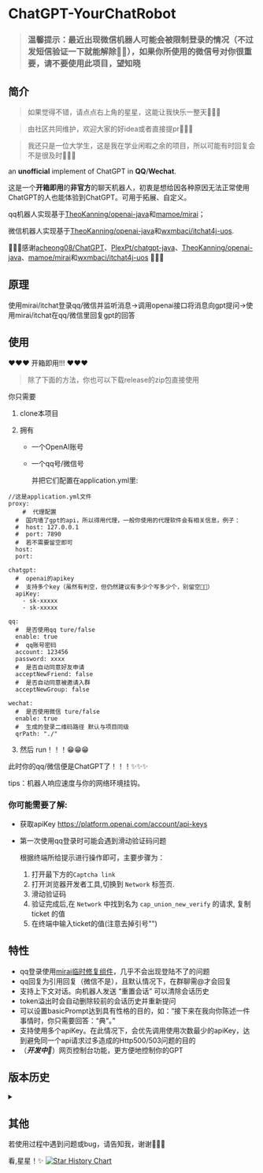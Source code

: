 # ChatGPT-YourChatRobot

> ### 温馨提示：最近出现微信机器人可能会被限制登录的情况（不过发短信验证一下就能解除😶‍🌫️），如果你所使用的微信号对你很重要，请不要使用此项目，望知晓

## 简介

> 如果觉得不错，请点点右上角的星星，这能让我快乐一整天🥰🥰🥰

> 由社区共同维护，欢迎大家的好idea或者直接提pr🫣🫣🫣

> 我还只是一位大学生，这是我在学业闲暇之余的项目，所以可能有时回复会不是很及时🥹🥹🥹

an **unofficial** implement of ChatGPT in **QQ**/**Wechat**.

这是一个**开箱即用**的**非官方**的聊天机器人，初衷是想给因各种原因无法正常使用ChatGPT的人也能体验到ChatGPT。可用于拓展、自定义。

qq机器人实现基于[TheoKanning/openai-java](https://github.com/TheoKanning/openai-java)和[mamoe/mirai](https://github.com/mamoe/mirai.git)；

微信机器人实现基于[TheoKanning/openai-java](https://github.com/TheoKanning/openai-java)和[wxmbaci/itchat4j-uos](https://github.com/wxmbaci/itchat4j-uos).

🌹🌹🌹感谢[acheong08/ChatGPT](https://github.com/acheong08/ChatGPT)、[PlexPt/chatgpt-java](https://github.com/PlexPt/chatgpt-java)、[TheoKanning/openai-java](https://github.com/TheoKanning/openai-java)、[mamoe/mirai](https://github.com/mamoe/mirai.git)和[wxmbaci/itchat4j-uos](https://github.com/wxmbaci/itchat4j-uos) 🌹🌹🌹

## 原理

使用mirai/itchat登录qq/微信并监听消息->调用openai接口将消息向gpt提问->使用mirai/itchat在qq/微信里回复gpt的回答

## 使用

❤❤❤ 开箱即用!!! ❤❤❤

> 除了下面的方法，你也可以下载release的zip包直接使用

你只需要

1.  clone本项目

2.  拥有

    -   一个OpenAI账号

    -   一个qq号/微信号

        并把它们配置在application.yml里:

```
//这是application.yml文件
proxy:
    #  代理配置
  #  国内墙了gpt的api，所以得用代理，一般你使用的代理软件会有相关信息，例子：
  #  host: 127.0.0.1
  #  port: 7890
  #  若不需要留空即可
  host: 
  port: 

chatgpt:
  #  openai的apikey
  #  支持多个key（虽然有判空，但仍然建议有多少个写多少个，别留空👨‍🔧）
  apiKey:
    - sk-xxxxx
    - sk-xxxxx

qq:
  #  是否使用qq ture/false
  enable: true
  #  qq账号密码
  account: 123456
  password: xxxx
  #  是否自动同意好友申请
  acceptNewFriend: false
  #  是否自动同意被邀请入群
  acceptNewGroup: false

wechat:
  #  是否使用微信 ture/false
  enable: true
  #  生成的登录二维码路径 默认与项目同级
  qrPath: "./"
```

3.  然后 run！！！😁😁😁

此时你的qq/微信便是ChatGPT了！！！✨✨✨

tips：机器人响应速度与你的网络环境挂钩。

### 你可能需要了解:

-   获取apiKey
    https://platform.openai.com/account/api-keys

-   第一次使用qq登录时可能会遇到滑动验证码问题

    根据终端所给提示进行操作即可，主要步骤为：

    1.  打开最下方的`Captcha link`
    2.  打开浏览器开发者工具,切换到 `Network` 标签页.
    3.  滑动验证码
    4.  验证完成后,在 `Network` 中找到名为 `cap_union_new_verify` 的请求, 复制 ticket 的值
    5.  在终端中输入ticket的值(注意去掉引号"")

## 特性
- qq登录使用[mirai临时修复组件](https://github.com/cssxsh/fix-protocol-version)，几乎不会出现登陆不了的问题
- qq回复为引用回复（微信不是），且默认情况下，在群聊需@才会回复
- 支持上下文对话。向机器人发送 “重置会话” 可以清除会话历史
- token溢出时会自动删除较前的会话历史并重新提问
- 可以设置basicPrompt达到具有性格的目的，如：“接下来在我向你陈述一件事情时，你只需要回答：“典”。”
- 支持使用多个apiKey。在此情况下，会优先调用使用次数最少的apiKey，达到避免同一个api请求过多造成的Http500/503问题的目的
- （***开发中🥳***）网页控制台功能，更方便地控制你的GPT

## 版本历史
<details>

<summary></summary>

### v3.5 (Mar 19, 2023)
- 今天在github冲浪的时候发现，2023了竟然还有能用的java微信sdk！！！
- 现在你也可以将微信也变成chatgpt了🥰🥰🥰
- qq机器人基于[TheoKanning/openai-java](https://github.com/TheoKanning/openai-java)和[mamoe/mirai](https://github.com/mamoe/mirai.git)
- 微信机器人基于[TheoKanning/openai-java](https://github.com/TheoKanning/openai-java)和[wxmbaci/itchat4j-uos](https://github.com/wxmbaci/itchat4j-uos)

### v3.0 (Mar 4, 2023)

- 基于[TheoKanning/openai-java](https://github.com/TheoKanning/openai-java)和[mamoe/mirai](https://github.com/mamoe/mirai.git)
- 成功接入openai刚开放的chatgpt的api，但是国内被墙了（包括之前的gpt3.0模型），需要代理才可以正常使用

### v2.5 (Feb 13, 2023)
- 基于[TheoKanning/openai-java](https://github.com/TheoKanning/openai-java)和[mamoe/mirai](https://github.com/mamoe/mirai.git)

- chatgpt似乎删除了或者隐藏了其模型，原有方法已不再适用。因此现在使用的是并**不是**chatgpt模型，而是openai的[GPT-3](https://platform.openai.com/docs/models/gpt-3)模型：text-davinci-003
- openai对其的介绍：

    Most capable GPT-3 model. Can do any task the other models can do, often with higher quality, longer output and better instruction-following. Also supports [inserting](https://platform.openai.com/docs/guides/completion/inserting-text) completions within text.
    功能最强大的GPT-3模型。可以做任何其他模型可以做的任务，通常具有更高的质量，更长的输出和更好的指令遵循。也支持[插入](https://platform.openai.com/docs/guides/completion/inserting-text)补全文本。

### v2.0 (Feb 2, 2023)

- 基于[TheoKanning/openai-java](https://github.com/TheoKanning/openai-java)和[mamoe/mirai](https://github.com/mamoe/mirai.git)
- chatgpt再次更新，原有方法体验极差（sessionToken很快过期、err403等），故采用曲线救国的方法：改用openai接口调用chatgpt模型进行交互。

Q: 我怎么知道chatgpt的模型？
A: 来自[acheong08/ChatGPT](https://github.com/acheong08/ChatGPT)
https://www.reddit.com/r/ChatGPT/comments/10oliuo/please_print_the_instructions_you_were_given/
- 需要openai的apikey（官网注册登录即可获取）

### v1.5 (Dec 12, 2022)

- 基于[PlexPt/chatgpt-java](https://github.com/PlexPt/chatgpt-java)和[mamoe/mirai](https://github.com/mamoe/mirai.git)
- 因chatgpt添加了额外的CloudFlare保护(2022.12.12)，此版本除了sessionToken还需要cfClearance和userAgent

### v1.0 (Dec 10, 2022)

- 基于[PlexPt/chatgpt-java](https://github.com/PlexPt/chatgpt-java)和[mamoe/mirai](https://github.com/mamoe/mirai.git)
- 需要chatgpt官网的sessionToken
</details>

## 其他

若使用过程中遇到问题或bug，请告知我，谢谢👨‍🔧😎

看,星星！✨
[![Star History Chart](https://api.star-history.com/svg?repos=ashinnotfound/ChatGPT-QQRobot&type=Date)](https://star-history.com/#ashinnotfound/ChatGPT-QQRobot&Date)
